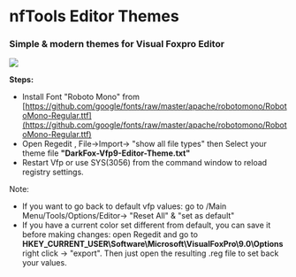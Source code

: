 # nfTools Editor Themes

### Simple & modern themes for Visual Foxpro Editor

![](https://github.com/nftools/EditorThemes/blob/master/DarkFox.jpg)

**Steps:**

- Install Font "Roboto Mono" from [https://github.com/google/fonts/raw/master/apache/robotomono/RobotoMono-Regular.ttf](https://github.com/google/fonts/raw/master/apache/robotomono/RobotoMono-Regular.ttf)
- Open Regedit , File->Import-> "show all file types" then Select your theme file  **"DarkFox-Vfp9-Editor-Theme.txt"**
- Restart Vfp or use SYS(3056) from the command window to reload registry settings.

Note:
- If you want to go back to default vfp values: go to /Main Menu/Tools/Options/Editor-> "Reset All" & "set as default"
- If you have a current color set different from default, you can save it before making changes: open Regedit and go to   **HKEY_CURRENT_USER\Software\Microsoft\VisualFoxPro\9.0\Options**  right click -> "export". Then just open the resulting .reg file to set back your values.
